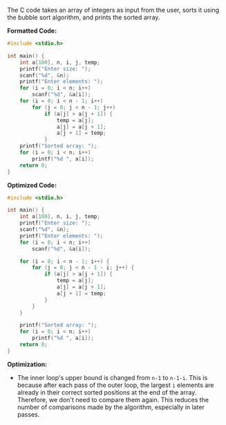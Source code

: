 The C code takes an array of integers as input from the user, sorts it using the bubble sort algorithm, and prints the sorted array.

**Formatted Code:**

```c
#include <stdio.h>

int main() {
    int a[100], n, i, j, temp;
    printf("Enter size: ");
    scanf("%d", &n);
    printf("Enter elements: ");
    for (i = 0; i < n; i++)
        scanf("%d", &a[i]);
    for (i = 0; i < n - 1; i++)
        for (j = 0; j < n - 1; j++)
            if (a[j] > a[j + 1]) {
                temp = a[j];
                a[j] = a[j + 1];
                a[j + 1] = temp;
            }
    printf("Sorted array: ");
    for (i = 0; i < n; i++)
        printf("%d ", a[i]);
    return 0;
}
```

**Optimized Code:**

```c
#include <stdio.h>

int main() {
    int a[100], n, i, j, temp;
    printf("Enter size: ");
    scanf("%d", &n);
    printf("Enter elements: ");
    for (i = 0; i < n; i++)
        scanf("%d", &a[i]);

    for (i = 0; i < n - 1; i++) {
        for (j = 0; j < n - 1 - i; j++) {
            if (a[j] > a[j + 1]) {
                temp = a[j];
                a[j] = a[j + 1];
                a[j + 1] = temp;
            }
        }
    }

    printf("Sorted array: ");
    for (i = 0; i < n; i++)
        printf("%d ", a[i]);
    return 0;
}
```

**Optimization:**

*   The inner loop's upper bound is changed from `n-1` to `n-1-i`. This is because after each pass of the outer loop, the largest `i` elements are already in their correct sorted positions at the end of the array. Therefore, we don't need to compare them again. This reduces the number of comparisons made by the algorithm, especially in later passes.

